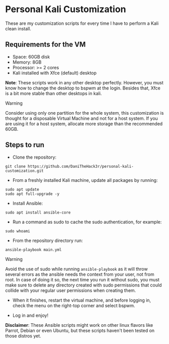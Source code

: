 # Personal Kali Customization

These are my customization scripts for every time I have to perform a Kali clean install.

## Requirements for the VM

- Space: 60GB disk
- Memory: 8GB
- Processor: >= 2 cores
- Kali installed with Xfce (default) desktop

**Note**: These scripts work in any other desktop perfectly. However, you must know how to change the desktop to bspwm at the login. Besides that, Xfce is a bit more stable than other desktops in kali.

> [!WARNING]
>
> Consider using only one partition for the whole system, this customization is thought for a disposable Virtual Machine and not for a host system. If you are using it for a host system, allocate more storage than the recommended 60GB. 

## Steps to run

- Clone the repository:

```
git clone https://github.com/DaniTheHack3r/personal-kali-customization.git
```

- From a freshly installed Kali machine, update all packages by running:

```
sudo apt update
sudo apt full-upgrade -y
```

- Install Ansible:

```
sudo apt install ansible-core
```

- Run a command as sudo to cache the sudo authentication, for example:

```
sudo whoami
```

- From the repository directory run:

```
ansible-playbook main.yml
```
> [!WARNING]
>
> Avoid the use of sudo while running `ansible-playbook` as it will throw several errors as the ansible needs the context from your user, not from root. In case of doing it so, the next time you run it without sudo, you must make sure to delete any directory created with sudo permissions that could collide with your regular user permissions when creating them. 

- When it finishes, restart the virtual machine, and before logging in, check the menu on the right-top corner and select bspwm.

- Log in and enjoy!

**Disclaimer**: These Ansible scripts might work on other linux flavors like Parrot, Debian or even Ubuntu, but these scripts haven't been tested on those distros yet.
